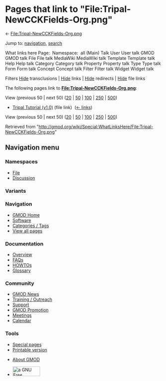 <div id="mw-page-base" class="noprint">

</div>

<div id="mw-head-base" class="noprint">

</div>

<div id="content" class="mw-body" role="main">

<span id="top"></span>

<div id="mw-js-message" style="display:none;">

</div>



# <span dir="auto">Pages that link to "File:Tripal-NewCCKFields-Org.png"</span>

<div id="bodyContent">

<div id="contentSub">

←
[File:Tripal-NewCCKFields-Org.png](/wiki/File:Tripal-NewCCKFields-Org.png "File:Tripal-NewCCKFields-Org.png")

</div>

<div id="jump-to-nav" class="mw-jump">

Jump to: [navigation](#mw-navigation), [search](#p-search)

</div>

<div id="mw-content-text">

What links here Page:  Namespace:  all (Main) Talk User User talk GMOD
GMOD talk File File talk MediaWiki MediaWiki talk Template Template talk
Help Help talk Category Category talk Property Property talk Type Type
talk Form Form talk Concept Concept talk Filter Filter talk Widget
Widget talk

Filters
[Hide](/mediawiki/index.php?title=Special:WhatLinksHere/File:Tripal-NewCCKFields-Org.png&hidetrans=1 "Special:WhatLinksHere/File:Tripal-NewCCKFields-Org.png")
transclusions \|
[Hide](/mediawiki/index.php?title=Special:WhatLinksHere/File:Tripal-NewCCKFields-Org.png&hidelinks=1 "Special:WhatLinksHere/File:Tripal-NewCCKFields-Org.png")
links \|
[Hide](/mediawiki/index.php?title=Special:WhatLinksHere/File:Tripal-NewCCKFields-Org.png&hideredirs=1 "Special:WhatLinksHere/File:Tripal-NewCCKFields-Org.png")
redirects \|
[Hide](/mediawiki/index.php?title=Special:WhatLinksHere/File:Tripal-NewCCKFields-Org.png&hideimages=1 "Special:WhatLinksHere/File:Tripal-NewCCKFields-Org.png")
file links

The following pages link to
**[File:Tripal-NewCCKFields-Org.png](/wiki/File:Tripal-NewCCKFields-Org.png "File:Tripal-NewCCKFields-Org.png")**:

View (previous 50 \| next 50)
([20](/mediawiki/index.php?title=Special:WhatLinksHere/File:Tripal-NewCCKFields-Org.png&limit=20 "Special:WhatLinksHere/File:Tripal-NewCCKFields-Org.png")
\|
[50](/mediawiki/index.php?title=Special:WhatLinksHere/File:Tripal-NewCCKFields-Org.png&limit=50 "Special:WhatLinksHere/File:Tripal-NewCCKFields-Org.png")
\|
[100](/mediawiki/index.php?title=Special:WhatLinksHere/File:Tripal-NewCCKFields-Org.png&limit=100 "Special:WhatLinksHere/File:Tripal-NewCCKFields-Org.png")
\|
[250](/mediawiki/index.php?title=Special:WhatLinksHere/File:Tripal-NewCCKFields-Org.png&limit=250 "Special:WhatLinksHere/File:Tripal-NewCCKFields-Org.png")
\|
[500](/mediawiki/index.php?title=Special:WhatLinksHere/File:Tripal-NewCCKFields-Org.png&limit=500 "Special:WhatLinksHere/File:Tripal-NewCCKFields-Org.png"))

- [Tripal Tutorial
  (v1.0)](/wiki/Tripal_Tutorial_(v1.0) "Tripal Tutorial (v1.0)") (file
  link) ‎ <span class="mw-whatlinkshere-tools">([←
  links](/mediawiki/index.php?title=Special:WhatLinksHere&target=Tripal+Tutorial+%28v1.0%29 "Special:WhatLinksHere"))</span>

View (previous 50 \| next 50)
([20](/mediawiki/index.php?title=Special:WhatLinksHere/File:Tripal-NewCCKFields-Org.png&limit=20 "Special:WhatLinksHere/File:Tripal-NewCCKFields-Org.png")
\|
[50](/mediawiki/index.php?title=Special:WhatLinksHere/File:Tripal-NewCCKFields-Org.png&limit=50 "Special:WhatLinksHere/File:Tripal-NewCCKFields-Org.png")
\|
[100](/mediawiki/index.php?title=Special:WhatLinksHere/File:Tripal-NewCCKFields-Org.png&limit=100 "Special:WhatLinksHere/File:Tripal-NewCCKFields-Org.png")
\|
[250](/mediawiki/index.php?title=Special:WhatLinksHere/File:Tripal-NewCCKFields-Org.png&limit=250 "Special:WhatLinksHere/File:Tripal-NewCCKFields-Org.png")
\|
[500](/mediawiki/index.php?title=Special:WhatLinksHere/File:Tripal-NewCCKFields-Org.png&limit=500 "Special:WhatLinksHere/File:Tripal-NewCCKFields-Org.png"))

</div>

<div class="printfooter">

Retrieved from
"<http://gmod.org/wiki/Special:WhatLinksHere/File:Tripal-NewCCKFields-Org.png>"

</div>

<div id="catlinks" class="catlinks catlinks-allhidden">

</div>

<div class="visualClear">

</div>

</div>

</div>

<div id="mw-navigation">

## Navigation menu

<div id="mw-head">



<div id="left-navigation">

<div id="p-namespaces" class="vectorTabs" role="navigation"
aria-labelledby="p-namespaces-label">

### Namespaces

- <span id="ca-nstab-image"><a href="/wiki/File:Tripal-NewCCKFields-Org.png" accesskey="c"
  title="View the file page [c]">File</a></span>
- <span id="ca-talk"><a
  href="/mediawiki/index.php?title=File_talk:Tripal-NewCCKFields-Org.png&amp;action=edit&amp;redlink=1"
  accesskey="t"
  title="Discussion about the content page [t]">Discussion</a></span>

</div>

<div id="p-variants" class="vectorMenu emptyPortlet" role="navigation"
aria-labelledby="p-variants-label">

### 

### Variants[](#)

<div class="menu">

</div>

</div>

</div>

<div id="right-navigation">





</div>



</div>

</div>

</div>

<div id="mw-panel">

<div id="p-logo" role="banner">

<a href="/wiki/Main_Page"
style="background-image: url(http://gmod.org/images/GMOD-cogs.png);"
title="Visit the main page"></a>

</div>

<div id="p-Navigation" class="portal" role="navigation"
aria-labelledby="p-Navigation-label">

### Navigation

<div class="body">

- <span id="n-GMOD-Home">[GMOD Home](/wiki/Main_Page)</span>
- <span id="n-Software">[Software](/wiki/GMOD_Components)</span>
- <span id="n-Categories-.2F-Tags">[Categories /
  Tags](/wiki/Categories)</span>
- <span id="n-View-all-pages">[View all
  pages](/wiki/Special:AllPages)</span>

</div>

</div>

<div id="p-Documentation" class="portal" role="navigation"
aria-labelledby="p-Documentation-label">

### Documentation

<div class="body">

- <span id="n-Overview">[Overview](/wiki/Overview)</span>
- <span id="n-FAQs">[FAQs](/wiki/Category:FAQ)</span>
- <span id="n-HOWTOs">[HOWTOs](/wiki/Category:HOWTO)</span>
- <span id="n-Glossary">[Glossary](/wiki/Glossary)</span>

</div>

</div>

<div id="p-Community" class="portal" role="navigation"
aria-labelledby="p-Community-label">

### Community

<div class="body">

- <span id="n-GMOD-News">[GMOD News](/wiki/GMOD_News)</span>
- <span id="n-Training-.2F-Outreach">[Training /
  Outreach](/wiki/Training_and_Outreach)</span>
- <span id="n-Support">[Support](/wiki/Support)</span>
- <span id="n-GMOD-Promotion">[GMOD
  Promotion](/wiki/GMOD_Promotion)</span>
- <span id="n-Meetings">[Meetings](/wiki/Meetings)</span>
- <span id="n-Calendar">[Calendar](/wiki/Calendar)</span>

</div>

</div>

<div id="p-tb" class="portal" role="navigation"
aria-labelledby="p-tb-label">

### Tools

<div class="body">

- <span id="t-specialpages"><a href="/wiki/Special:SpecialPages" accesskey="q"
  title="A list of all special pages [q]">Special pages</a></span>
- <span id="t-print"><a
  href="/mediawiki/index.php?title=Special:WhatLinksHere/File:Tripal-NewCCKFields-Org.png&amp;printable=yes"
  rel="alternate" accesskey="p"
  title="Printable version of this page [p]">Printable version</a></span>

</div>

</div>

</div>

</div>

<div id="footer" role="contentinfo">

- <span id="footer-places-about">[About
  GMOD](/wiki/GMOD:About "GMOD:About")</span>

<!-- -->

- <span id="footer-copyrightico">[<img src="http://www.gnu.org/graphics/gfdl-logo-small.png" width="88"
  height="31" alt="a GNU Free Documentation License" />](http://www.gnu.org/licenses/fdl-1.3.html)</span>




</div>
